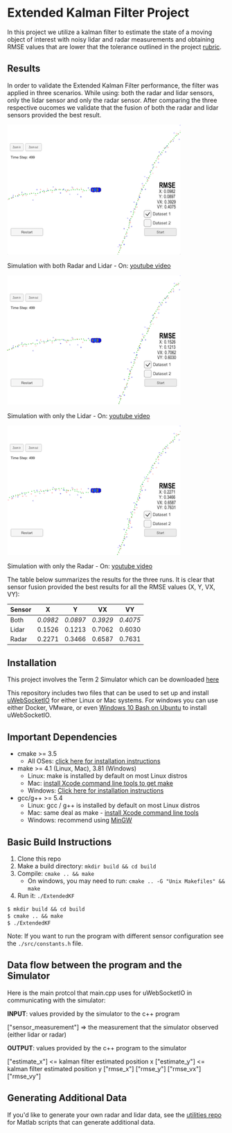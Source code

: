 # Extended Kalman Filter Project

In this project we utilize a kalman filter to estimate the state of a moving object of interest with noisy lidar and radar measurements and obtaining RMSE values that are lower that the tolerance outlined in the project [rubric](https://review.udacity.com/#!/rubrics/748/view).


[//]: # (Image References)

[image1]: ./images/radar_and_lidar.png "Both Radar and Lidar sensors"
[image2]: ./images/lidar_only.png "Lidar sensor only"
[image3]: ./images/radar_only.png "Radar sensor only"

## Results

In order to validate the Extended Kalman Filter performance, the filter was applied in three scenarios. While using: both the radar and lidar sensors, only the lidar sensor and only the radar sensor. After comparing the three respective oucomes we validate that the fusion of both the radar and lidar sensors provided the best result.

![alt text][image1]

Simulation with both Radar and Lidar - On: [youtube video](https://youtu.be/UkB2onGEMqI)

![alt text][image2]

Simulation with only the Lidar - On: [youtube video](https://youtu.be/HWgJ2dBUb_o)

![alt text][image3]

Simulation with only the Radar - On: [youtube video](https://youtu.be/wNag24x1FrM)

The table below summarizes the results for the three runs. It is clear that sensor fusion provided the best results for all the RMSE values (X, Y, VX, VY):

| Sensor  | X         | Y           | VX        | VY         |
|----------|---------|----------|----------|----------|
| Both     | *0.0982*  | *0.0897*  | *0.3929* |  *0.4075* |
| Lidar     | 0.1526  |  0.1213 | 0.7062 |  0.6030 |
| Radar   | 0.2271  | 0.3466  | 0.6587 |  0.7631 |

## Installation

This project involves the Term 2 Simulator which can be downloaded [here](https://github.com/udacity/self-driving-car-sim/releases)

This repository includes two files that can be used to set up and install [uWebSocketIO](https://github.com/uWebSockets/uWebSockets) for either Linux or Mac systems. For windows you can use either Docker, VMware, or even [Windows 10 Bash on Ubuntu](https://www.howtogeek.com/249966/how-to-install-and-use-the-linux-bash-shell-on-windows-10/) to install uWebSocketIO.

## Important Dependencies

* cmake >= 3.5
    * All OSes: [click here for installation instructions](https://cmake.org/install/)
* make >= 4.1 (Linux, Mac), 3.81 (Windows)
   * Linux: make is installed by default on most Linux distros
   * Mac: [install Xcode command line tools to get make](https://developer.apple.com/xcode/features/)
   * Windows: [Click here for installation instructions](http://gnuwin32.sourceforge.net/packages/make.htm)
* gcc/g++ >= 5.4
    * Linux: gcc / g++ is installed by default on most Linux distros
    * Mac: same deal as make - [install Xcode command line tools](https://developer.apple.com/xcode/features/)
    * Windows: recommend using [MinGW](http://www.mingw.org/)

## Basic Build Instructions

1. Clone this repo
2. Make a build directory: `mkdir build && cd build`
3. Compile: `cmake .. && make` 
   * On windows, you may need to run: `cmake .. -G "Unix Makefiles" && make`
4. Run it: `./ExtendedKF`

```
$ mkdir build && cd build
$ cmake .. && make
$ ./ExtendedKF
```

Note: If you want to run the program with different sensor configuration see the `./src/constants.h` file.

## Data flow between the program and the Simulator

Here is the main protcol that main.cpp uses for uWebSocketIO in communicating with the simulator:

**INPUT**: values provided by the simulator to the c++ program

["sensor_measurement"] => the measurement that the simulator observed (either lidar or radar)

**OUTPUT**: values provided by the c++ program to the simulator

["estimate_x"] <= kalman filter estimated position x
["estimate_y"] <= kalman filter estimated position y
["rmse_x"]
["rmse_y"]
["rmse_vx"]
["rmse_vy"]

## Generating Additional Data

If you'd like to generate your own radar and lidar data, see the
[utilities repo](https://github.com/udacity/CarND-Mercedes-SF-Utilities) for
Matlab scripts that can generate additional data.

